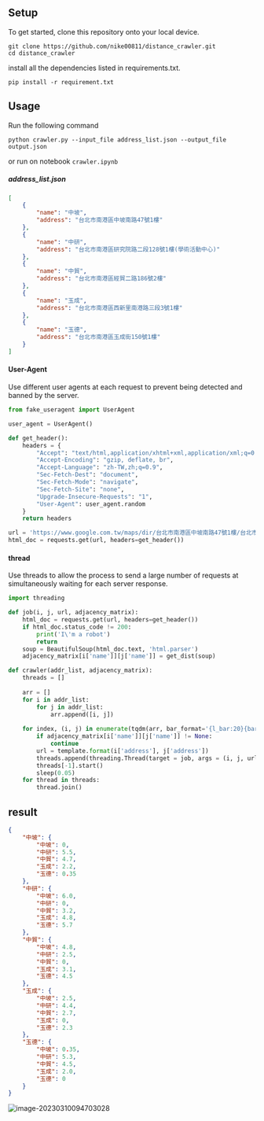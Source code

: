 ## Setup

To get started, clone this repository onto your local device.

```shell
git clone https://github.com/nike00811/distance_crawler.git
cd distance_crawler
```

install all the dependencies listed in requirements.txt.

```shell
pip install -r requirement.txt
```

## Usage

Run the following command

```shell
python crawler.py --input_file address_list.json --output_file output.json
```

or run on notebook `crawler.ipynb`

##### address_list.json

```json
[
    {
        "name": "中坡",
        "address": "台北市南港區中坡南路47號1樓"
    },
    {
        "name": "中研",
        "address": "台北市南港區研究院路二段128號1樓(學術活動中心)"
    },
    {
        "name": "中貿",
        "address": "台北市南港區經貿二路186號2樓"
    },
    {
        "name": "玉成",
        "address": "台北市南港區西新里南港路三段3號1樓"
    },
    {
        "name": "玉德",
        "address": "台北市南港區玉成街150號1樓"
    }
]
```



#### User-Agent

Use different user agents at each request to prevent being detected and banned by the server.

```python
from fake_useragent import UserAgent

user_agent = UserAgent()

def get_header():
    headers = {
        "Accept": "text/html,application/xhtml+xml,application/xml;q=0.9,image/avif,image/webp,image/apng,*/*;q=0.8,application/signed-exchange;v=b3;q=0.9", 
        "Accept-Encoding": "gzip, deflate, br", 
        "Accept-Language": "zh-TW,zh;q=0.9", 
        "Sec-Fetch-Dest": "document", 
        "Sec-Fetch-Mode": "navigate", 
        "Sec-Fetch-Site": "none", 
        "Upgrade-Insecure-Requests": "1", 
        "User-Agent": user_agent.random
    }
    return headers

url = 'https://www.google.com.tw/maps/dir/台北市南港區中坡南路47號1樓/台北市南港區研究院路二段128號1樓(學術活動中心)'
html_doc = requests.get(url, headers=get_header())
```



#### thread

Use threads to allow the process to send a large number of requests at simultaneously waiting for each server response.

```python
import threading

def job(i, j, url, adjacency_matrix):
    html_doc = requests.get(url, headers=get_header())
    if html_doc.status_code != 200:
        print('I\'m a robot')
        return
    soup = BeautifulSoup(html_doc.text, 'html.parser')
    adjacency_matrix[i['name']][j['name']] = get_dist(soup)

def crawler(addr_list, adjacency_matrix):
    threads = []
    
    arr = []
    for i in addr_list:
        for j in addr_list:
            arr.append([i, j])
            
    for index, (i, j) in enumerate(tqdm(arr, bar_format='{l_bar:20}{bar:30}{r_bar}')):
        if adjacency_matrix[i['name']][j['name']] != None:
            continue
        url = template.format(i['address'], j['address'])
        threads.append(threading.Thread(target = job, args = (i, j, url, adjacency_matrix)))
        threads[-1].start()
        sleep(0.05)
    for thread in threads:
        thread.join()
```







## result

```json
{
    "中坡": {
        "中坡": 0,
        "中研": 5.5,
        "中貿": 4.7,
        "玉成": 2.2,
        "玉德": 0.35
    },
    "中研": {
        "中坡": 6.0,
        "中研": 0,
        "中貿": 3.2,
        "玉成": 4.8,
        "玉德": 5.7
    },
    "中貿": {
        "中坡": 4.8,
        "中研": 2.5,
        "中貿": 0,
        "玉成": 3.1,
        "玉德": 4.5
    },
    "玉成": {
        "中坡": 2.5,
        "中研": 4.4,
        "中貿": 2.7,
        "玉成": 0,
        "玉德": 2.3
    },
    "玉德": {
        "中坡": 0.35,
        "中研": 5.3,
        "中貿": 4.5,
        "玉成": 2.0,
        "玉德": 0
    }
}
```

![image-20230310094703028](C:\Users\nike\AppData\Roaming\Typora\typora-user-images\image-20230310094703028.png)
